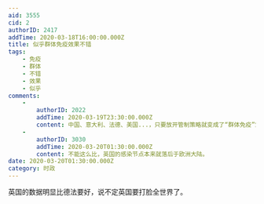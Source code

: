 ```yaml
---
aid: 3555
cid: 2
authorID: 2417
addTime: 2020-03-18T16:00:00.000Z
title: 似乎群体免疫效果不错
tags:
    - 免疫
    - 群体
    - 不错
    - 效果
    - 似乎
comments:
    -
        authorID: 2022
        addTime: 2020-03-19T23:30:00.000Z
        content: 中国、意大利、法德、美国...，只要放开管制策略就变成了“群体免疫”策略。我觉得情况并不会更好。
    -
        authorID: 3030
        addTime: 2020-03-20T01:30:00.000Z
        content: 不能这么比，英国的感染节点本来就落后于欧洲大陆。
date: 2020-03-20T01:30:00.000Z
category: 时政
---
```


英国的数据明显比德法要好，说不定英国要打脸全世界了。
